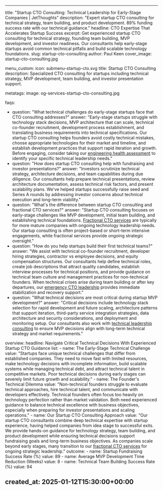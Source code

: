 ---

title: "Startup CTO Consulting: Technical Leadership for Early-Stage Companies | JetThoughts"
description: "Expert startup CTO consulting for technical strategy, team building, and product development. 89% funding success rate with our technical guidance."
headline: CTO Expertise That Accelerates Startup Success
excerpt: Get experienced startup CTO consulting for technical strategy, founding team building, MVP development, and investor readiness. Our consultants help early-stage startups avoid common technical pitfalls and build scalable technology foundations.
slug: startup-cto-consulting
author: Paul Keen
cover_image: startup-cto-consulting.jpg

menu_custom:
  icon: submenu-startup-cto.svg
  title: Startup CTO Consulting
  description: Specialized CTO consulting for startups including technical strategy, MVP development, team building, and investor presentation support.

metatags:
  image: og-services-startup-cto-consulting.jpg

faqs:
  - question: "What technical challenges do early-stage startups face that CTO consulting addresses?"
    answer: "Early-stage startups struggle with technology stack decisions, MVP architecture that can scale, technical co-founder recruitment, development process establishment, and translating business requirements into technical specifications. Our startup CTO consulting helps founders avoid costly technical mistakes, choose appropriate technologies for their market and timeline, and establish development practices that support rapid iteration and growth. Before engaging, consider taking our [engineering health assessment](/tools/engineering-health-assessment/) to identify your specific technical leadership needs."
  - question: "How does startup CTO consulting help with fundraising and investor presentations?"
    answer: "Investors scrutinize technical strategy, architecture decisions, and team capabilities during due diligence. Our consultants help prepare technical presentations, review architecture documentation, assess technical risk factors, and present scalability plans. We've helped startups successfully raise seed and Series A rounds by addressing investor concerns about technical execution and long-term viability."
  - question: "What's the difference between startup CTO consulting and fractional CTO services?"
    answer: "Startup CTO consulting focuses on early-stage challenges like MVP development, initial team building, and establishing technical foundations. [Fractional CTO services](/services/fractional-cto-services/) are typically for more mature companies with ongoing technology leadership needs. Our startup consulting is often project-based or short-term intensive engagements, while fractional services provide ongoing strategic oversight."
  - question: "How do you help startups build their first technical teams?"
    answer: "We assist with technical co-founder recruitment, developer hiring strategies, contractor vs employee decisions, and equity compensation structures. Our consultants help define technical roles, create job descriptions that attract quality candidates, establish interview processes for technical positions, and provide guidance on technical team culture and management practices for non-technical founders. When technical crises arise during team building or after key departures, our [emergency CTO leadership](/services/emergency-cto-leadership/) provides immediate stabilization and recovery support."
  - question: "What technical decisions are most critical during startup MVP development?"
    answer: "Critical decisions include technology stack selection for rapid development and future scaling, architecture patterns that support iteration, third-party service integration strategies, data architecture and security considerations, and deployment and monitoring setup. Our consultants also work with [technical leadership consulting](/services/technical-leadership-consulting/) to ensure MVP decisions align with long-term technical strategy and market requirements."

overview:
  headline: Navigate Critical Technical Decisions With Experienced Startup CTO Guidance
  list:
    - name: The Early-Stage Technical Challenge
      value: "Startups face unique technical challenges that differ from established companies. They need to move fast with limited resources, make technology decisions with incomplete information, build scalable systems while managing technical debt, and attract technical talent in competitive markets. Poor technical decisions during early stages can severely limit future growth and scalability."
    - name: The Founder's Technical Dilemma
      value: "Non-technical founders struggle to evaluate technical approaches, hire technical talent, and communicate with developers effectively. Technical founders often focus too heavily on technology perfection rather than market validation. Both need experienced guidance to balance technical excellence with business objectives, especially when preparing for investor presentations and scaling operations."
    - name: Our Startup CTO Consulting Approach
      value: "Our startup CTO consultants combine deep technical expertise with startup experience, having helped companies from idea stage to successful exits. We provide hands-on guidance for technology strategy, team building, and product development while ensuring technical decisions support fundraising goals and long-term business objectives. As companies scale beyond early stages, many transition to our [fractional CTO services](/services/fractional-cto-services/) for ongoing strategic leadership."
  outcome:
    - name: Startup Fundraising Success Rate (%)
      value: 89
    - name: Average MVP Development Time Reduction (Weeks)
      value: 8
    - name: Technical Team Building Success Rate (%)
      value: 94

created_at: 2025-01-12T15:30:00+00:00
---